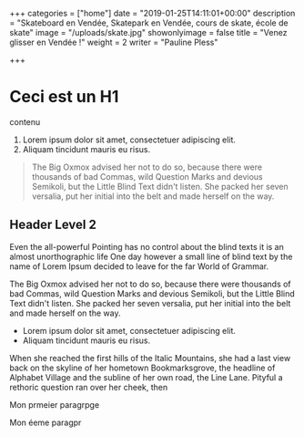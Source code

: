 +++
categories = ["home"]
date = "2019-01-25T14:11:01+00:00"
description = "Skateboard en Vendée, Skatepark en Vendée, cours de skate, école de skate"
image = "/uploads/skate.jpg"
showonlyimage = false
title = "Venez glisser en Vendée !"
weight = 2
writer = "Pauline Pless"

+++
# Ceci est un H1

contenu

1. Lorem ipsum dolor sit amet, consectetuer adipiscing elit.
2. Aliquam tincidunt mauris eu risus.

> The Big Oxmox advised her not to do so, because there were thousands of bad Commas, wild Question Marks and devious Semikoli, but the Little Blind Text didn't listen. She packed her seven versalia, put her initial into the belt and made herself on the way.

## Header Level 2

Even the all-powerful Pointing has no control about the blind texts it is an almost unorthographic life One day however a small line of blind text by the name of Lorem Ipsum decided to leave for the far World of Grammar.

The Big Oxmox advised her not to do so, because there were thousands of bad Commas, wild Question Marks and devious Semikoli, but the Little Blind Text didn't listen. She packed her seven versalia, put her initial into the belt and made herself on the way.

* Lorem ipsum dolor sit amet, consectetuer adipiscing elit.
* Aliquam tincidunt mauris eu risus.

When she reached the first hills of the Italic Mountains, she had a last view back on the skyline of her hometown Bookmarksgrove, the headline of Alphabet Village and the subline of her own road, the Line Lane. Pityful a rethoric question ran over her cheek, then

Mon prmeier paragrpge

Mon éeme paragpr